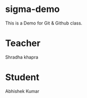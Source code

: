 # sigma-demo
This is a Demo for Git &amp; Github class.

# Teacher
Shradha khapra

# Student
Abhishek Kumar